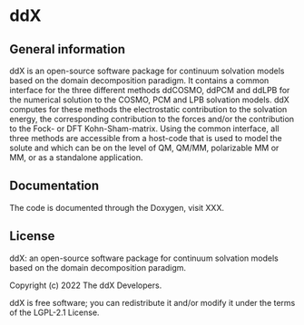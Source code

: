 # ddX
## General information
ddX is an open-source software package for continuum solvation models based on the domain decomposition paradigm. It contains a common interface for the three different methods ddCOSMO, ddPCM and ddLPB for the numerical solution to the COSMO, PCM and LPB solvation models. 
ddX computes for these methods the electrostatic contribution to the solvation energy, the corresponding contribution to the forces and/or the contribution to the Fock- or DFT Kohn-Sham-matrix.
Using the common interface, all three methods are accessible from a host-code that is used to model the solute and which can be on the level of QM, QM/MM, polarizable MM or MM, or as a standalone application.

## Documentation
The code is documented through the Doxygen, visit XXX.

## License 
ddX: an open-source software package for continuum solvation models based on the domain decomposition paradigm.

Copyright (c) 2022 The ddX Developers.

ddX is free software; you can redistribute it and/or modify it under the terms of the LGPL-2.1 License.
